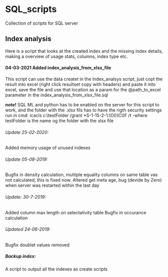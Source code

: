# SQL_scripts
Collection of scripts for SQL server

## Index analysis
Here is a script that looks at the created index and the missing index details, making a overview of usage stats, columns, index type etc.

<h4><strong>04-03-2021 Added index_analysis_from_xlsx_file</strong></h4>
This script can use the data createt in the Index_analsys script, just copt the result into excel (right click resultset copy with headers) and paste it into excel, save the file and use that location as a param for the @path_to_excel parameter in the index_analysis_from_xlsx_file.sql

<b>note!</b> 
SQL ML and python has to be enabled on the server for this script to work, and the folder with the .xlsx fils has to have the rigth security settings 
run in cmd:  icacls c:\testFolder /grant *S-1-15-2-1:(OI)(CI)F /t -where testFolder is the name og the folder with the xlsx file


<h6>Update 25-02-2020:</h6>

Added memory usage of unused indexes

<h6>Update 05-08-2019:</h6>

Bugfix in density calculation, multiple equality columns on same table vas not calculated, this is fixed now.
Altered get meta age, bug (devide by Zero) when server was restarted within the last day


<h6>Update: 30-7-2019:</h6>

Added column max length on selectativity table
Bugfix in occurance calculation

<h6>Updated 24-06-2019:</h6>

Bugfix doublet values removed

<h5>Backup index:</h5>
A script to output all the indexes as create scripts
